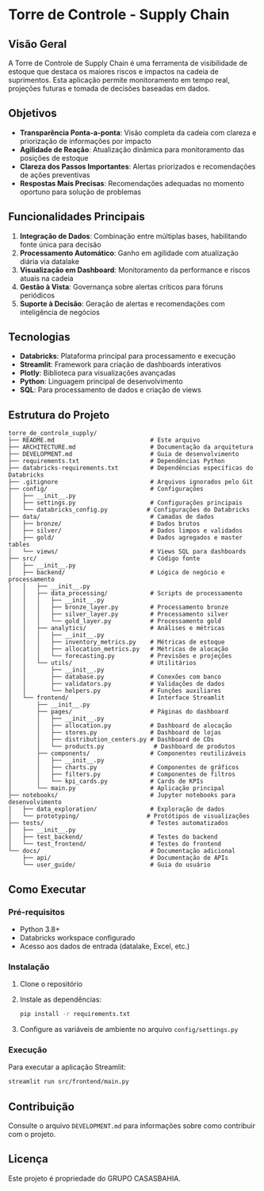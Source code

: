 # Torre de Controle - Supply Chain

## Visão Geral

A Torre de Controle de Supply Chain é uma ferramenta de visibilidade de estoque que destaca os maiores riscos e impactos na cadeia de suprimentos. Esta aplicação permite monitoramento em tempo real, projeções futuras e tomada de decisões baseadas em dados.

## Objetivos

- **Transparência Ponta-a-ponta**: Visão completa da cadeia com clareza e priorização de informações por impacto
- **Agilidade de Reação**: Atualização dinâmica para monitoramento das posições de estoque
- **Clareza dos Passos Importantes**: Alertas priorizados e recomendações de ações preventivas
- **Respostas Mais Precisas**: Recomendações adequadas no momento oportuno para solução de problemas

## Funcionalidades Principais

1. **Integração de Dados**: Combinação entre múltiplas bases, habilitando fonte única para decisão
2. **Processamento Automático**: Ganho em agilidade com atualização diária via datalake
3. **Visualização em Dashboard**: Monitoramento da performance e riscos atuais na cadeia
4. **Gestão à Vista**: Governança sobre alertas críticos para fóruns periódicos
5. **Suporte à Decisão**: Geração de alertas e recomendações com inteligência de negócios

## Tecnologias

- **Databricks**: Plataforma principal para processamento e execução
- **Streamlit**: Framework para criação de dashboards interativos
- **Plotly**: Biblioteca para visualizações avançadas
- **Python**: Linguagem principal de desenvolvimento
- **SQL**: Para processamento de dados e criação de views

## Estrutura do Projeto

```
torre_de_controle_supply/
├── README.md                           # Este arquivo
├── ARCHITECTURE.md                     # Documentação da arquitetura
├── DEVELOPMENT.md                      # Guia de desenvolvimento
├── requirements.txt                    # Dependências Python
├── databricks-requirements.txt         # Dependências específicas do Databricks
├── .gitignore                          # Arquivos ignorados pelo Git
├── config/                             # Configurações
│   ├── __init__.py
│   ├── settings.py                     # Configurações principais
│   └── databricks_config.py           # Configurações do Databricks
├── data/                               # Camadas de dados
│   ├── bronze/                         # Dados brutos
│   ├── silver/                         # Dados limpos e validados
│   ├── gold/                           # Dados agregados e master tables
│   └── views/                          # Views SQL para dashboards
├── src/                                # Código fonte
│   ├── __init__.py
│   ├── backend/                        # Lógica de negócio e processamento
│   │   ├── __init__.py
│   │   ├── data_processing/            # Scripts de processamento
│   │   │   ├── __init__.py
│   │   │   ├── bronze_layer.py         # Processamento bronze
│   │   │   ├── silver_layer.py         # Processamento silver
│   │   │   └── gold_layer.py           # Processamento gold
│   │   ├── analytics/                  # Análises e métricas
│   │   │   ├── __init__.py
│   │   │   ├── inventory_metrics.py    # Métricas de estoque
│   │   │   ├── allocation_metrics.py   # Métricas de alocação
│   │   │   └── forecasting.py          # Previsões e projeções
│   │   └── utils/                      # Utilitários
│   │       ├── __init__.py
│   │       ├── database.py             # Conexões com banco
│   │       ├── validators.py           # Validações de dados
│   │       └── helpers.py              # Funções auxiliares
│   └── frontend/                       # Interface Streamlit
│       ├── __init__.py
│       ├── pages/                      # Páginas do dashboard
│       │   ├── __init__.py
│       │   ├── allocation.py           # Dashboard de alocação
│       │   ├── stores.py               # Dashboard de lojas
│       │   ├── distribution_centers.py # Dashboard de CDs
│       │   └── products.py              # Dashboard de produtos
│       ├── components/                 # Componentes reutilizáveis
│       │   ├── __init__.py
│       │   ├── charts.py               # Componentes de gráficos
│       │   ├── filters.py              # Componentes de filtros
│       │   └── kpi_cards.py            # Cards de KPIs
│       └── main.py                     # Aplicação principal
├── notebooks/                          # Jupyter notebooks para desenvolvimento
│   ├── data_exploration/               # Exploração de dados
│   └── prototyping/                   # Protótipos de visualizações
├── tests/                              # Testes automatizados
│   ├── __init__.py
│   ├── test_backend/                   # Testes do backend
│   └── test_frontend/                  # Testes do frontend
└── docs/                               # Documentação adicional
    ├── api/                            # Documentação de APIs
    └── user_guide/                     # Guia do usuário
```

## Como Executar

### Pré-requisitos

- Python 3.8+
- Databricks workspace configurado
- Acesso aos dados de entrada (datalake, Excel, etc.)

### Instalação

1. Clone o repositório
2. Instale as dependências:
   ```bash
   pip install -r requirements.txt
   ```

3. Configure as variáveis de ambiente no arquivo `config/settings.py`

### Execução

Para executar a aplicação Streamlit:

```bash
streamlit run src/frontend/main.py
```

## Contribuição

Consulte o arquivo `DEVELOPMENT.md` para informações sobre como contribuir com o projeto.

## Licença

Este projeto é propriedade do GRUPO CASASBAHIA.
